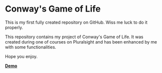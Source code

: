<h1>Conway's Game of Life</h1>

<p>This is my first fully created repository on GitHub. Wiss me luck to do it properly.</p>

<p>This repository contains my project of Conway's Game of Life. It was created during one of courses on Pluralsight and has been enhanced by me with some functionalities.</p>

<p>Hope you enjoy.</p>

<p><a href="https://piotrgredowski.github.io/conwaysGameOfLife/"><strong>Demo</strong></a></p>
